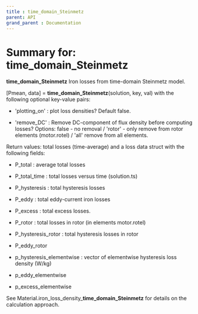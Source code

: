 ```yaml
---
title : time_domain_Steinmetz
parent: API
grand_parent : Documentation
---
```

# Summary for: **time_domain_Steinmetz**

**time_domain_Steinmetz** Iron losses from time-domain Steinmetz model.

[Pmean, data] = **time_domain_Steinmetz**(solution, key, val) with the
following optional key-value pairs:

* 'plotting_on' : plot loss densities? Default false.

* 'remove_DC' : Remove DC-component of flux density before computing
losses? Options: false - no removal / 'rotor' - only remove from rotor
elements (motor.rotel) / 'all' remove from all elements.

Return values: total losses (time-average) and a loss data struct with
the following fields:

* P_total : average total losses

* P_total_time : total losses versus time (solution.ts)

* P_hysteresis : total hysteresis losses

* P_eddy : total eddy-current iron losses

* P_excess : total excess losses.

* P_rotor : total losses in rotor (in elements motor.rotel)

* P_hysteresis_rotor : total hysteresis losses in rotor

* P_eddy_rotor

* p_hysteresis_elementwise : vector of elementwise hysteresis loss
density (W/kg)

* p_eddy_elementwise

* p_excess_elementwise

See Material.iron_loss_density_**time_domain_Steinmetz** for details on the
calculation approach.


